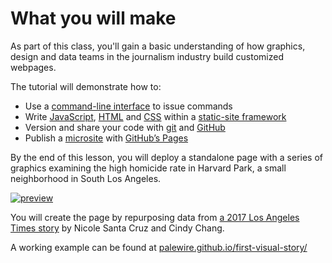 # What you will make

As part of this class, you'll gain a basic understanding of how graphics, design and data teams in the journalism industry build customized webpages.

The tutorial will demonstrate how to:

- Use a [command-line interface](https://en.wikipedia.org/wiki/Command-line_interface) to issue commands
- Write [JavaScript](https://en.wikipedia.org/wiki/JavaScript), [HTML](https://en.wikipedia.org/wiki/HTML) and [CSS](https://en.wikipedia.org/wiki/CSS) within a [static-site framework](https://github.com/datadesk/baker-example-page-template)
- Version and share your code with [git](https://en.wikipedia.org/wiki/Git) and [GitHub](https://github.com/)
- Publish a [microsite](https://en.wikipedia.org/wiki/Microsite) with [GitHub’s Pages](https://pages.github.com/)

By the end of this lesson, you will deploy a standalone page with a series of graphics examining the high homicide rate in Harvard Park, a small neighborhood in South Los Angeles.

[![preview](_static/preview.gif)](https://palewire.github.io/first-visual-story/)

You will create the page by repurposing data from [a 2017 Los Angeles Times story](http://www.latimes.com/projects/la-me-harvard-park-homicides/) by Nicole Santa Cruz and Cindy Chang.

A working example can be found at [palewire.github.io/first-visual-story/](https://palewire.github.io/first-visual-story/)
